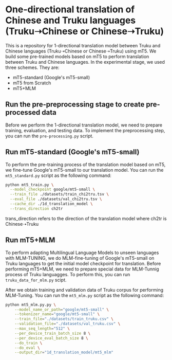 # One-directional translation of Chinese and Truku languages (Truku➝Chinese or Chinese➝Truku)
This is a repository for 1-directional translation model between Truku and Chinese languages (Truku➝Chinese or Chinese➝Truku) using mT5. We build some pre-trained models based on mT5 to perform translation between Truku and Chinese languages. In the experimental stage, we used three schemes. They are:
* mT5-standard (Google's mT5-small)
* mT5 from Scratch
* mT5+MLM

## Run the pre-preprocessing stage to create pre-processed data
Before we perform the 1-directional translation model, we need to prepare training, evaluation, and testing data. To implement the preprocessing step, you can run the `pre-processing.py` script.

## Run mT5-standard (Google's mT5-small)
To perform the pre-training process of the translation model based on mT5, we fine-tune Google's mT5-small to our translation model. You can run the `mt5_standard.py` script as the following command:
```bash
python mt5_train.py \
  --model_checkpoint google/mt5-small \
  --train_file ./datasets/train_chi2tru.tsv \
  --eval_file ./datasets/val_chi2tru.tsv \
  --cache_dir ./1d_translation_model \
  --trans_direction ch2tr
```
trans_direction refers to the direction of the translation model where ch2tr is Chinese➝Truku
## Run mT5+MLM
To perform adapting Multilingual Language Models to unseen languages with MLM-TUNING, we do MLM-fine-tuning of Google's mT5-small on Truku languages to get the initial model checkpoint for translation.
Before performing mT5+MLM, we need to prepare special data for MLM-Tunnig process of Truku languagges. To perform this, you can run `truku_data_for_mlm.py` scipt.

After we obtain training and validation data of Truku corpus for performing MLM-Tuning. You can run the `mt5_mlm.py` script as the following command:
```bash
python mt5_mlm.py.py \
    --model_name_or_path="google/mt5-small" \
    --tokenizer_name="google/mt5-small" \
    --train_file="./datasets/train_truku.csv" \
    --validation_file="./datasets/val_truku.csv" \
    --max_seq_length="512" \
    --per_device_train_batch_size 8 \
    --per_device_eval_batch_size 8 \
    --do_train \
    --do_eval \
    --output_dir="1d_translation_model/mt5_mlm"
```
